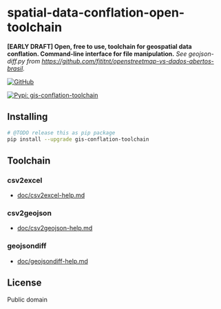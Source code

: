 # spatial-data-conflation-open-toolchain
**[EARLY DRAFT] Open, free to use, toolchain for geospatial data conflation. Command-line interface for file manipulation.** _See geojson-diff.py from <https://github.com/fititnt/openstreetmap-vs-dados-abertos-brasil>._

[![GitHub](https://img.shields.io/badge/GitHub-fititnt%20spatial--data--conflation--open--toolchain-lightgrey?logo=github&style=social[fititnt/geojson-diff] "GitHub")](https://github.com/fititnt/spatial-data-conflation-open-toolchain)

[![Pypi: gis-conflation-toolchain](https://img.shields.io/badge/python%20pypi-gis--conflation--toolchain-brightgreen[Python] 
 "Pypi: gis-conflation-toolchain")](https://pypi.org/project/gis-conflation-toolchain)


## Installing

```bash
# @TODO release this as pip package
pip install --upgrade gis-conflation-toolchain
```

<!--
-  Saalfield, Alan. Conflation: Automated Map Compilation. BUREAU OF THE CENSUS STATISTICAL RESEARCH DIVISION REPORT SERIES, SRD Research Report Number: Census/SRD/RR-87124
  - https://www.census.gov/content/dam/Census/library/working-papers/1987/adrm/rr87-24.pdf
- Lynch, M. and A. Saalfeld, 1985, "Conflation: Automated Map Compilation, a Video Game Approach", Proceedings, Auto-Carto VII
  - https://cartogis.org/docs/proceedings/archive/auto-carto-7/pdf/conflation-automated-map-compilation-a-video-game-approach.pdf
-->

## Toolchain

### csv2excel
- [doc/csv2excel-help.md](doc/csv2excel-help.md)

### csv2geojson
- [doc/csv2geojson-help.md](doc/csv2geojson-help.md)

### geojsondiff
- [doc/geojsondiff-help.md](doc/geojsondiff-help.md)

<!--

osmf2geojson
osmf2geojson tests/data/test2.osm

# https://docs.osmcode.org/osmium/latest/osmium-sort.html
osmium sort -o tests/data/test2-v2.osm tests/data/test2.osm
osmium sort -o tests/data/test1-v2.osm tests/data/test1.osm
osmf2geojson tests/data/test2-v2.osm > tests/temp/test2-v2.geojson
osmf2geojson tests/data/test1-v2.osm > tests/temp/test1-v2.geojson
-->

## License

Public domain